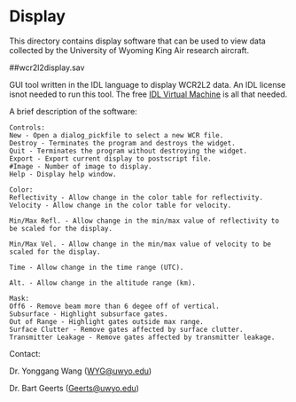 Display
=======

This directory contains display software that can be used to view data collected
by the University of Wyoming King Air research aircraft. 

##wcr2l2display.sav 

GUI tool written in the IDL language to display WCR2L2 data.
An IDL license isnot needed to run this tool. 
The free [IDL Virtual Machine](http://www.exelisvis.com/docs/creating_save_files_of_p.html#Save_3439793193_858495) is all that needed. 

A brief description of the software:
```
Controls:
New - Open a dialog_pickfile to select a new WCR file.
Destroy - Terminates the program and destroys the widget.
Quit - Terminates the program without destroying the widget.
Export - Export current display to postscript file.
#Image - Number of image to display.
Help - Display help window.

Color:
Reflectivity - Allow change in the color table for reflectivity.
Velocity - Allow change in the color table for velocity.

Min/Max Refl. - Allow change in the min/max value of reflectivity to be scaled for the display.

Min/Max Vel. - Allow change in the min/max value of velocity to be scaled for the display.

Time - Allow change in the time range (UTC).

Alt. - Allow change in the altitude range (km).

Mask:
Off6 - Remove beam more than 6 degee off of vertical.
Subsurface - Highlight subsurface gates.
Out of Range - Highlight gates outside max range.
Surface Clutter - Remove gates affected by surface clutter.
Transmitter Leakage - Remove gates affected by transmitter leakage.
```

Contact:

Dr. Yonggang Wang (WYG@uwyo.edu)

Dr. Bart Geerts (Geerts@uwyo.edu)